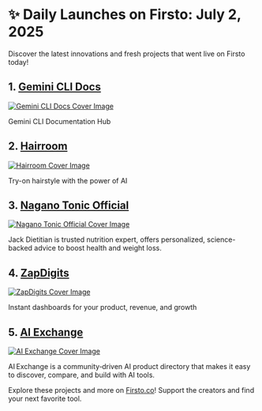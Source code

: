 # ✨ Daily Launches on Firsto: July 2, 2025

Discover the latest innovations and fresh projects that went live on Firsto today!

## 1. [Gemini CLI Docs](https://firsto.co/projects/gemini-cli-docs)

[![Gemini CLI Docs Cover Image](https://607255gt6f.ufs.sh/f/ViZtN9dvJxPt75yxU4BtUlOYpDaikF8wo2qhx5fALrXjyCg0)](https://firsto.co/projects/gemini-cli-docs)

 Gemini CLI Documentation Hub



## 2. [Hairroom](https://firsto.co/projects/hairroom)

[![Hairroom Cover Image](https://607255gt6f.ufs.sh/f/ViZtN9dvJxPtrd77mwuBH9nNyiJqCjTReOXasxfZ3pokcdGM)](https://firsto.co/projects/hairroom)

 Try-on hairstyle with the power of AI



## 3. [Nagano Tonic Official](https://firsto.co/projects/nagano-tonic-official)

[![Nagano Tonic Official Cover Image](https://607255gt6f.ufs.sh/f/ViZtN9dvJxPtMJaW857oTUx8Nhtv7uqk320PACdJbIpyf1XZ)](https://firsto.co/projects/nagano-tonic-official)

 Jack Dietitian is trusted nutrition expert, offers personalized, science-backed advice to boost health and weight loss.



## 4. [ZapDigits](https://firsto.co/projects/zapdigits)

[![ZapDigits Cover Image](https://607255gt6f.ufs.sh/f/ViZtN9dvJxPtO2B6DxPipj0B5ydocVhlCRfxFgM86bEq12aQ)](https://firsto.co/projects/zapdigits)

 Instant dashboards for your product, revenue, and growth 



## 5. [AI Exchange](https://firsto.co/projects/ai-exchange)

[![AI Exchange Cover Image](https://607255gt6f.ufs.sh/f/ViZtN9dvJxPtubZPLHt2VewaiyL8jUOnzd5oBZHkhgFYvGqA)](https://firsto.co/projects/ai-exchange)

 AI Exchange is a community‑driven AI product directory that makes it easy to discover, compare, and build with AI tools.




Explore these projects and more on [Firsto.co](https://firsto.co)! Support the creators and find your next favorite tool.
